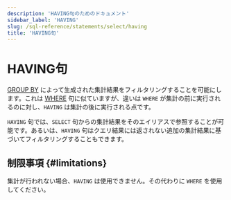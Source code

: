 ```yaml
---
description: 'HAVING句のためのドキュメント'
sidebar_label: 'HAVING'
slug: /sql-reference/statements/select/having
title: 'HAVING句'
---
```



# HAVING句

[GROUP BY](/sql-reference/statements/select/group-by) によって生成された集計結果をフィルタリングすることを可能にします。これは [WHERE](../../../sql-reference/statements/select/where.md) 句に似ていますが、違いは `WHERE` が集計の前に実行されるのに対し、`HAVING` は集計の後に実行される点です。

`HAVING` 句では、`SELECT` 句からの集計結果をそのエイリアスで参照することが可能です。あるいは、`HAVING` 句はクエリ結果には返されない追加の集計結果に基づいてフィルタリングすることもできます。

## 制限事項 {#limitations}

集計が行われない場合、`HAVING` は使用できません。その代わりに `WHERE` を使用してください。
